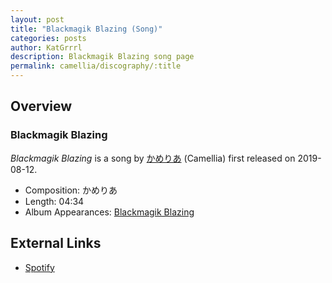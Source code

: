 ```yaml
---
layout: post
title: "Blackmagik Blazing (Song)"
categories: posts
author: KatGrrrl
description: Blackmagik Blazing song page
permalink: camellia/discography/:title
---
```


## Overview

### Blackmagik Blazing

*Blackmagik Blazing* is a song by [かめりあ](/camellia) (Camellia) first released on 2019-08-12.

* Composition: かめりあ
* Length: 04:34
* Album Appearances: [Blackmagik Blazing](/camellia/albums/Blackmagik-Blazing)

## External Links

* [Spotify](https://open.spotify.com/track/7GxFuGtA1kJKPSsc8WLbrA?si=fa0dfef86a81451b)
